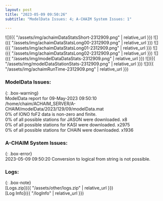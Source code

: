 ```yaml
---
layout: post
title: "2023-05-09 09:50:26"
subtitle: "ModelData Issues: 4; A-CHAIM System Issues: 1"

---
```


![]({{ "/assets/img/achaimDataStatsShort-2312909.png" | relative_url }})
![]({{ "/assets/img/achaimDataStatsLong00-2312909.png" | relative_url }})
![]({{ "/assets/img/achaimDataStatsLong01-2312909.png" | relative_url }})
![]({{ "/assets/img/achaimDataStatsLong02-2312909.png" | relative_url }})
![]({{ "/assets/img/modelDataDataStats-2312909.png" | relative_url }})
![]({{ "/assets/img/modelDataStationStats-2312909.png" | relative_url }})
![]({{ "/assets/img/achaimRunTime-2312909.png" | relative_url }})


### ModelData Issues:  
  
{: .box-warning}  
 ModelData report for 09-May-2023 09:50:10   
 /home/chaim/ACHAIM_SERVER/A-CHAIM/modelData/2023/129/09/modelData.mat   
 0% of IONO foF2 data is non-zero and finite.   
 0% of all possible stations for JASON were downloaded. x8   
 0% of all possible stations for KASI were downloaded. x2975   
 0% of all possible stations for CHAIN were downloaded. x1936   
  
### A-CHAIM System Issues:  
  
{: .box-error}  
2023-05-09 09:50:20 Conversion to logical from string is not possible.  

### Logs:  
  
{: .box-note}  
[Logs.zip]({{ "/assets/other/logs.zip" | relative_url }})  
[Log Info]({{ "/logInfo" | relative_url }})  
